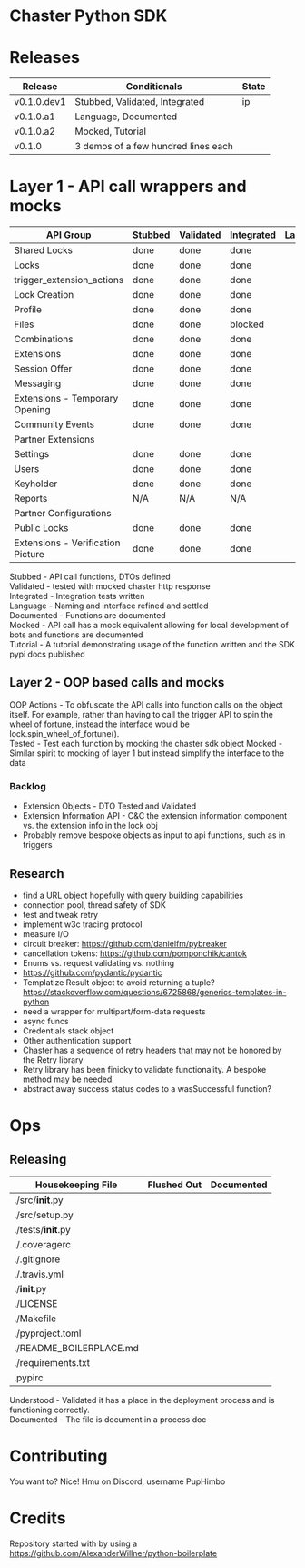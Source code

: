 # Chaster Python SDK

# Releases

| Release     | Conditionals                        | State |
|-------------|-------------------------------------|-------|
| v0.1.0.dev1 | Stubbed, Validated, Integrated      | ip    |
| v0.1.0.a1   | Language, Documented                |       |
| v0.1.0.a2   | Mocked, Tutorial                    |       |
| v0.1.0      | 3 demos of a few hundred lines each |       |

# Layer 1 - API call wrappers and mocks<br>

| API Group                         | Stubbed | Validated | Integrated | Language | Documented | Mocked | Tutorial |
|-----------------------------------|---------|-----------|------------|----------|------------|--------|----------|
| Shared Locks                      | done    | done      | done       |          |            |        |          |
| Locks                             | done    | done      | done       |          |            |        |          |
| trigger_extension_actions         | done    | done      | done       |          |            |        |          |
| Lock Creation                     | done    | done      | done       |          |            |        |          |
| Profile                           | done    | done      | done       |          |            |        |          |
| Files                             | done    | done      | blocked    |          |            |        |          |
| Combinations                      | done    | done      | done       |          |            |        |          |
| Extensions                        | done    | done      | done       |          |            |        |          |
| Session Offer                     | done    | done      | done       |          |            |        |          |
| Messaging                         | done    | done      | done       |          |            |        |          |
| Extensions - Temporary Opening    | done    | done      | done       |          |            |        |          |
| Community Events                  | done    | done      | done       |          |            |        |          |
| Partner Extensions                |         |           |            |          |            |        |          |
| Settings                          | done    | done      | done       |          |            |        |          |
| Users                             | done    | done      | done       |          |            |        |          |
| Keyholder                         | done    | done      | done       |          |            |        |          |
| Reports                           | N/A     | N/A       | N/A        |          |            |        |          |
| Partner Configurations            |         |           |            |          |            |        |          |
| Public Locks                      | done    | done      | done       |          |            |        |          |
| Extensions - Verification Picture | done    | done      | done       |          |            |        |          |

Stubbed - API call functions, DTOs defined<br>
Validated - tested with mocked chaster http response<br>
Integrated - Integration tests written<br>
Language - Naming and interface refined and settled<br>
Documented - Functions are documented<br>
Mocked - API call has a mock equivalent allowing for local development of bots and functions are documented<br>
Tutorial - A tutorial demonstrating usage of the function written and the SDK pypi docs published<br>

## Layer 2 - OOP based calls and mocks

OOP Actions - To obfuscate the API calls into function calls on the object itself. For example, rather than having to
call
the trigger API to spin the wheel of fortune, instead the interface would be lock.spin_wheel_of_fortune().<br>
Tested - Test each function by mocking the chaster sdk object
Mocked - Similar spirit to mocking of layer 1 but instead simplify the interface to the data

### Backlog

- Extension Objects - DTO Tested and Validated<br>
- Extension Information API - C&C the extension information component vs. the extension info in the lock obj
- Probably remove bespoke objects as input to api functions, such as in triggers

## Research

- find a URL object hopefully with query building capabilities
- connection pool, thread safety of SDK
- test and tweak retry
- implement w3c tracing protocol
- measure I/O
- circuit breaker: https://github.com/danielfm/pybreaker
- cancellation tokens: https://github.com/pomponchik/cantok
- Enums vs. request validating vs. nothing
- https://github.com/pydantic/pydantic
- Templatize Result object to avoid returning a
  tuple? https://stackoverflow.com/questions/6725868/generics-templates-in-python
- need a wrapper for multipart/form-data requests
- async funcs
- Credentials stack object
- Other authentication support
- Chaster has a sequence of retry headers that may not be honored by the Retry library
- Retry library has been finicky to validate functionality. A bespoke method may be needed.
- abstract away success status codes to a wasSuccessful function?

# Ops

## Releasing

| Housekeeping File       | Flushed Out | Documented |
|-------------------------|-------------|------------|
| ./src/__init__.py       |             |            |
| ./src/setup.py          |             |            |
| ./tests/__init__.py     |             |            |
| ./.coveragerc           |             |            |
| ./.gitignore            |             |            |
| ./.travis.yml           |             |            |
| ./__init__.py           |             |            |
| ./LICENSE               |             |            |
| ./Makefile              |             |            |
| ./pyproject.toml        |             |            |
| ./README_BOILERPLACE.md |             |            |
| ./requirements.txt      |             |            |
| .pypirc                 |             |            |

Understood - Validated it has a place in the deployment process and is functioning correctly.<br>
Documented - The file is document in a process doc

# Contributing

You want to? Nice! Hmu on Discord, username PupHimbo

# Credits

Repository started with by using a https://github.com/AlexanderWillner/python-boilerplate